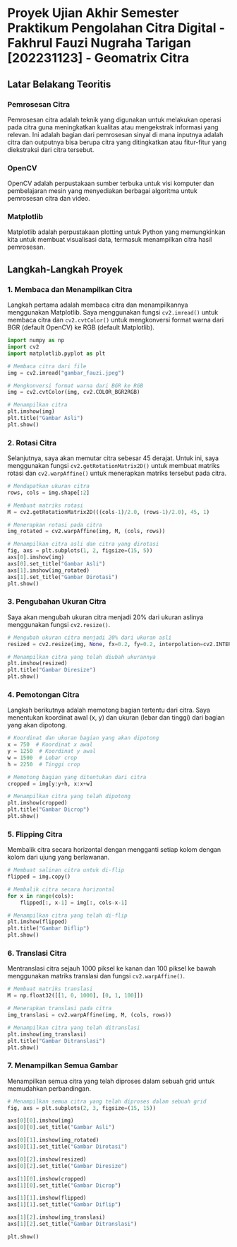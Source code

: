 # Proyek Ujian Akhir Semester Praktikum Pengolahan Citra Digital - Fakhrul Fauzi Nugraha Tarigan [202231123] - Geomatrix Citra

## Latar Belakang Teoritis

### Pemrosesan Citra
Pemrosesan citra adalah teknik yang digunakan untuk melakukan operasi pada citra guna meningkatkan kualitas atau mengekstrak informasi yang relevan. Ini adalah bagian dari pemrosesan sinyal di mana inputnya adalah citra dan outputnya bisa berupa citra yang ditingkatkan atau fitur-fitur yang diekstraksi dari citra tersebut.

### OpenCV
OpenCV adalah perpustakaan sumber terbuka untuk visi komputer dan pembelajaran mesin yang menyediakan berbagai algoritma untuk pemrosesan citra dan video.

### Matplotlib
Matplotlib adalah perpustakaan plotting untuk Python yang memungkinkan kita untuk membuat visualisasi data, termasuk menampilkan citra hasil pemrosesan.

## Langkah-Langkah Proyek

### 1. Membaca dan Menampilkan Citra
Langkah pertama adalah membaca citra dan menampilkannya menggunakan Matplotlib. Saya menggunakan fungsi `cv2.imread()` untuk membaca citra dan `cv2.cvtColor()` untuk mengkonversi format warna dari BGR (default OpenCV) ke RGB (default Matplotlib).

```python
import numpy as np
import cv2
import matplotlib.pyplot as plt

# Membaca citra dari file
img = cv2.imread("gambar_fauzi.jpeg")

# Mengkonversi format warna dari BGR ke RGB
img = cv2.cvtColor(img, cv2.COLOR_BGR2RGB)

# Menampilkan citra
plt.imshow(img)
plt.title("Gambar Asli")
plt.show()
```

### 2. Rotasi Citra
Selanjutnya, saya akan memutar citra sebesar 45 derajat. Untuk ini, saya menggunakan fungsi `cv2.getRotationMatrix2D()` untuk membuat matriks rotasi dan `cv2.warpAffine()` untuk menerapkan matriks tersebut pada citra.

```python
# Mendapatkan ukuran citra
rows, cols = img.shape[:2]

# Membuat matriks rotasi
M = cv2.getRotationMatrix2D(((cols-1)/2.0, (rows-1)/2.0), 45, 1)

# Menerapkan rotasi pada citra
img_rotated = cv2.warpAffine(img, M, (cols, rows))

# Menampilkan citra asli dan citra yang dirotasi
fig, axs = plt.subplots(1, 2, figsize=(15, 5))
axs[0].imshow(img)
axs[0].set_title("Gambar Asli")
axs[1].imshow(img_rotated)
axs[1].set_title("Gambar Dirotasi")
plt.show()
```

### 3. Pengubahan Ukuran Citra
Saya akan mengubah ukuran citra menjadi 20% dari ukuran aslinya menggunakan fungsi `cv2.resize()`.

```python
# Mengubah ukuran citra menjadi 20% dari ukuran asli
resized = cv2.resize(img, None, fx=0.2, fy=0.2, interpolation=cv2.INTER_CUBIC)

# Menampilkan citra yang telah diubah ukurannya
plt.imshow(resized)
plt.title("Gambar Diresize")
plt.show()
```

### 4. Pemotongan Citra
Langkah berikutnya adalah memotong bagian tertentu dari citra. Saya menentukan koordinat awal (x, y) dan ukuran (lebar dan tinggi) dari bagian yang akan dipotong.

```python
# Koordinat dan ukuran bagian yang akan dipotong
x = 750  # Koordinat x awal
y = 1250  # Koordinat y awal
w = 1500  # Lebar crop
h = 2250  # Tinggi crop

# Memotong bagian yang ditentukan dari citra
cropped = img[y:y+h, x:x+w]

# Menampilkan citra yang telah dipotong
plt.imshow(cropped)
plt.title("Gambar Dicrop")
plt.show()
```

### 5. Flipping Citra
Membalik citra secara horizontal dengan mengganti setiap kolom dengan kolom dari ujung yang berlawanan.

```python
# Membuat salinan citra untuk di-flip
flipped = img.copy()

# Membalik citra secara horizontal
for x in range(cols):
    flipped[:, x-1] = img[:, cols-x-1]

# Menampilkan citra yang telah di-flip
plt.imshow(flipped)
plt.title("Gambar Diflip")
plt.show()
```

### 6. Translasi Citra
Mentranslasi citra sejauh 1000 piksel ke kanan dan 100 piksel ke bawah menggunakan matriks translasi dan fungsi `cv2.warpAffine()`.

```python
# Membuat matriks translasi
M = np.float32([[1, 0, 1000], [0, 1, 100]])

# Menerapkan translasi pada citra
img_translasi = cv2.warpAffine(img, M, (cols, rows))

# Menampilkan citra yang telah ditranslasi
plt.imshow(img_translasi)
plt.title("Gambar Ditranslasi")
plt.show()
```

### 7. Menampilkan Semua Gambar
Menampilkan semua citra yang telah diproses dalam sebuah grid untuk memudahkan perbandingan.

```python
# Menampilkan semua citra yang telah diproses dalam sebuah grid
fig, axs = plt.subplots(2, 3, figsize=(15, 15))

axs[0][0].imshow(img)
axs[0][0].set_title("Gambar Asli")

axs[0][1].imshow(img_rotated)
axs[0][1].set_title("Gambar Dirotasi")

axs[0][2].imshow(resized)
axs[0][2].set_title("Gambar Diresize")

axs[1][0].imshow(cropped)
axs[1][0].set_title("Gambar Dicrop")

axs[1][1].imshow(flipped)
axs[1][1].set_title("Gambar Diflip")

axs[1][2].imshow(img_translasi)
axs[1][2].set_title("Gambar Ditranslasi")

plt.show()
```